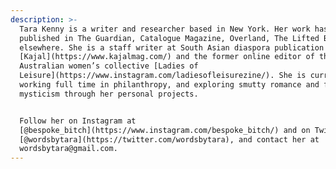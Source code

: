 ```yaml
---
description: >-
  Tara Kenny is a writer and researcher based in New York. Her work has been
  published in The Guardian, Catalogue Magazine, Overland, The Lifted Brow, and
  elsewhere. She is a staff writer at South Asian diaspora publication
  [Kajal](https://www.kajalmag.com/) and the former online editor of the
  Australian women’s collective [Ladies of
  Leisure](https://www.instagram.com/ladiesofleisurezine/). She is currently
  working full time in philanthropy, and exploring smutty romance and feminist
  mysticism through her personal projects.


  Follow her on Instagram at
  [@bespoke_bitch](https://www.instagram.com/bespoke_bitch/) and on Twitter at
  [@wordsbytara](https://twitter.com/wordsbytara), and contact her at
  wordsbytara@gmail.com.
---
```


